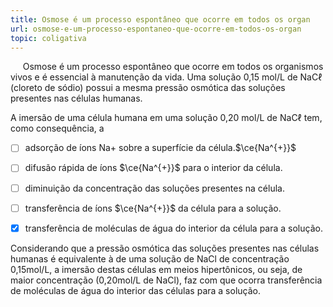 ```yaml
---
title: Osmose é um processo espontâneo que ocorre em todos os organ
url: osmose-e-um-processo-espontaneo-que-ocorre-em-todos-os-organ
topic: coligativa
---
```



     Osmose é um processo espontâneo que ocorre em todos os organismos vivos e é essencial à manutenção da vida. Uma solução 0,15 mol/L de NaCℓ (cloreto de sódio) possui a mesma pressão osmótica das soluções presentes nas células humanas.

A imersão de uma célula humana em uma solução 0,20 mol/L de NaCℓ tem, como consequência, a



- [ ] adsorção de íons Na+ sobre a superfície da célula.$\ce{Na^{+}}$
- [ ] difusão rápida de íons $\ce{Na^{+}}$ para o interior da célula.
- [ ] diminuição da concentração das soluções presentes na célula.
- [ ] transferência de íons $\ce{Na^{+}}$ da célula para a solução.
- [x] transferência de moléculas de água do interior da célula para a solução.


Considerando que a pressão osmótica das soluções presentes nas células humanas é equivalente à de uma solução de NaCl de concentração 0,15mol/L, a imersão destas células em meios hipertônicos, ou seja, de maior concentração (0,20mol/L de NaCl), faz com que ocorra transferência de moléculas de água do interior das células para a solução.
